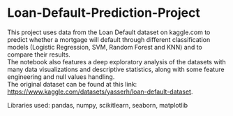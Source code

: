 # Loan-Default-Prediction-Project

This project uses data from the Loan Default dataset on kaggle.com to predict whether a mortgage will default through different classification models (Logistic Regression, SVM, Random Forest and KNN) and to compare their results. <br>
The notebook also features a deep exploratory analysis of the datasets with many data visualizations and descriptive statistics, along with some feature engineering and null values handling. <br>
The original dataset can be found at this link: https://www.kaggle.com/datasets/yasserh/loan-default-dataset.

Libraries used: pandas, numpy, scikitlearn, seaborn, matplotlib
